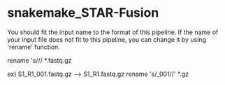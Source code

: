 # snakemake_STAR-Fusion

You should fit the input name to the format of this pipeline. If the name of your input file does not fit to this pipeline,
you can change it by using 'rename' function.

rename 's/<pattern>/<replacement>/ *.fastq.gz

ex) S1_R1_001.fastq.gz --> S1_R1.fastq.gz
rename 's/_001//' *.gz

